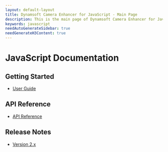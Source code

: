 ```yaml
---
layout: default-layout
title: Dynamsoft Camera Enhancer for JavaScript - Main Page
description: This is the main page of Dynamsoft Camera Enhancer for JavaScript Language.
keywords: javascript
needAutoGenerateSidebar: true
needGenerateH3Content: true
---
```


# JavaScript Documentation

## Getting Started

* [User Guide](user-guide/index.md)

## API Reference

* [API Reference](api-reference/index.md)

## Release Notes

* [Version 2.x](release-notes/index.md)
